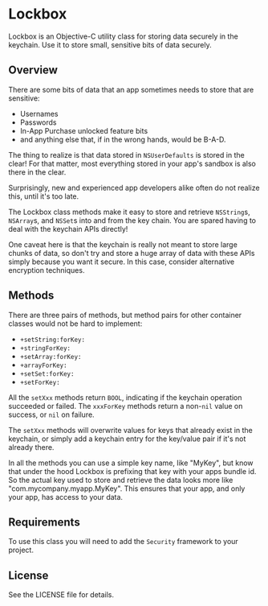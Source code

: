 # Lockbox

Lockbox is an Objective-C utility class for storing data securely in the keychain. Use it to store small, sensitive bits of data securely.

## Overview

There are some bits of data that an app sometimes needs to store that are sensitive:

+ Usernames
+ Passwords
+ In-App Purchase unlocked feature bits
+ and anything else that, if in the wrong hands, would be B-A-D.

The thing to realize is that data stored in `NSUserDefaults` is stored in the clear! For that matter, most everything stored in your app's sandbox is also there in the clear.

Surprisingly, new and experienced app developers alike often do not realize this, until it's too late.

The Lockbox class methods make it easy to store and retrieve `NSString`s, `NSArray`s, and `NSSet`s into and from the key chain. You are spared having to deal with the keychain APIs directly!

One caveat here is that the keychain is really not meant to store large chunks of data, so don't try and store a huge array of data with these APIs simply because you want it secure. In this case, consider alternative encryption techniques.

## Methods

There are three pairs of methods, but method pairs for other container classes would not be hard to implement:

+ `+setString:forKey:`
+ `+stringForKey:`
+ `+setArray:forKey:`
+ `+arrayForKey:`
+ `+setSet:forKey:`
+ `+setForKey:`

All the `setXxx` methods return `BOOL`, indicating if the keychain operation succeeded or failed. The `xxxForKey` methods return a non-`nil` value on success, or `nil` on failure.

The `setXxx` methods will overwrite values for keys that already exist in the keychain, or simply add a keychain entry for the key/value pair if it's not already there.

In all the methods you can use a simple key name, like "MyKey", but know that under the hood Lockbox is prefixing that key with your apps bundle id. So the actual key used to store and retrieve the data looks more like "com.mycompany.myapp.MyKey". This ensures that your app, and only your app, has access to your data.

## Requirements

To use this class you will need to add the `Security` framework to your project.

## License

See the LICENSE file for details.
